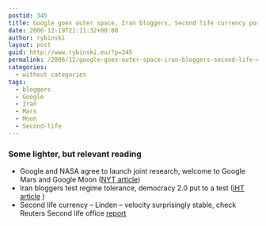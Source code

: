 ```yaml
---
postid: 345
title: Google goes outer space, Iran bloggers, Second life currency posts stable velocity
date: 2006-12-19T21:11:32+00:00
author: rybinski
layout: post
guid: http://www.rybinski.eu/?p=345
permalink: /2006/12/google-goes-outer-space-iran-bloggers-second-life-currency-posts-stable-velocity/
categories:
  - without categories
tags:
  - bloggers
  - Google
  - Iran
  - Mars
  - Moon
  - Second-life
---
```

### Some lighter, but relevant reading

  * Google and NASA agree to launch joint research, welcome to Google Mars and Google Moon ([NYT article](http://www.nytimes.com/2006/12/19/technology/19google.html?ex=1324184400&en=fa2a14bf436f6a5c&ei=5088&partner=rssnyt&emc=rss))
  * Iran bloggers test regime tolerance, democracy 2.0 put to a test ([IHT article](http://www.iht.com/articles/2006/12/18/africa/web.1218iranbloggers.php) )
  * Second life currency – Linden – velocity surprisingly stable, check Reuters Second life office [report](http://secondlife.reuters.com/stories/2006/12/13/how-far-does-the-linden-dollar-travel/)
